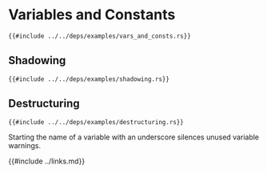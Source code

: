 # Variables and Constants

```rust,editable
{{#include ../../deps/examples/vars_and_consts.rs}}
```

## Shadowing

```rust,editable
{{#include ../../deps/examples/shadowing.rs}}
```

## Destructuring

```rust,editable
{{#include ../../deps/examples/destructuring.rs}}
```

Starting the name of a variable with an underscore silences unused variable warnings.

{{#include ../links.md}}
